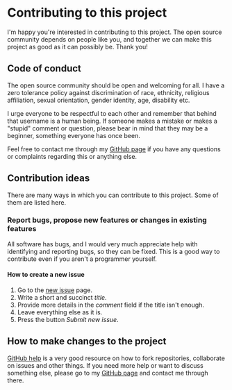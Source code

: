 # Contributing to this project

I'm happy you're interested in contributing to this project. The open source community depends on people like you, and together we can make this project as good as it can possibly be. Thank you!

## Code of conduct

The open source community should be open and welcoming for all. I have a zero tolerance policy against discrimination of race, ethnicity, religious affiliation, sexual orientation, gender identity, age, disability etc.

I urge everyone to be respectful to each other and remember that behind that username is a human being. If someone makes a mistake or makes a "stupid" comment or question, please bear in mind that they may be a beginner, something everyone has once been.

Feel free to contact me through my [GitHub page][1] if you have any questions or complaints regarding this or anything else.

## Contribution ideas

There are many ways in which you can contribute to this project. Some of them are listed here.

### Report bugs, propose new features or changes in existing features

All software has bugs, and I would very much appreciate help with identifying and reporting bugs, so they can be fixed. This is a good way to contribute even if you aren't a programmer yourself.

#### How to create a new issue

1. Go to the [new issue][2] page.
1. Write a short and succinct *title*.
1. Provide more details in the *comment* field if the title isn't enough.
1. Leave everything else as it is.
1. Press the button *Submit new issue*.

## How to make changes to the project

[GitHub help][3] is a very good resource on how to fork repositories, collaborate on issues and other things. If you need more help or want to discuss something else, please go to my [GitHub page][1] and contact me through there.


[1]: https://github.com/olivertwistor
[2]: https://github.com/olivertwistor/java-tui/issues/new
[3]: https://docs.github.com/en/github/collaborating-with-issues-and-pull-requests
